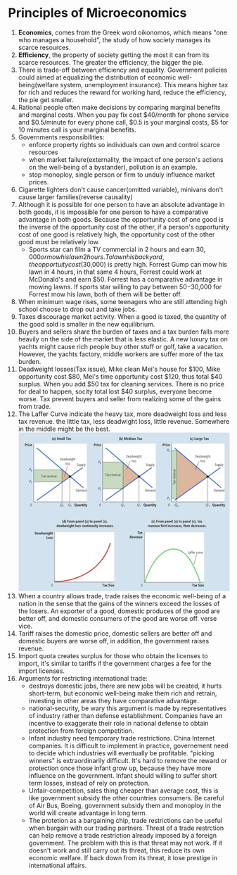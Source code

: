 # Principles of Microeconomics

1. **Economics**, comes from the Greek word oikonomos, which means "one who manages a household", the study of how society manages its scarce resources. 
2. **Efficiency**, the property of society getting the most it can from its scarce resources. The greater the efficiency, the bigger the pie.
3. There is trade-off between efficiency and equality. Government policies could aimed at equalizing the distribution of economic well-being(welfare system, unemployment insurance). This means higher tax for rich and reduces the reward for working hard, reduce the efficiency, the pie get smaller. 
4. Rational people often make decisions by comparing marginal benefits and marginal costs. When you pay fix cost $40/month for phone service and $0.5/minute for every phone call, $0.5 is your marginal costs, $5 for 10 minutes call is your marginal benefits. 
5. Governments responsibilities: 
    - enforce property rights so individuals can own and control scarce resources
    - when market failure(externality, the impact of one person's actions on the well-being of a bystander), pollution is an example. 
    - stop monoploy, single person or firm to unduly influence market prices. 
6. Cigarette lighters don't cause cancer(omitted variable), minivans don't cause larger families(reverse causality)
7. Although it is possible for one person to have an absolute advantage in both goods, it is impossible for one person to have a comparative advantage in both goods. Because the opportunity cost of one good is the inverse of the opportunity cost of the other, if a person's opportunity cost of one good is relatively high, the opportunity cost of the other good must be relatively low. 
      - Sports star can film a TV commercial in 2 hours and earn $30,000 or mow his lawn 2 hours. To lawn his backyard, the opportuity cost($30,000) is pretty high. Forrest Gump can mow his lawn in 4 hours, in that same 4 hours, Forrest could work at McDonald's and earn $50. Forrest has a comparative advantage in mowing lawns. If sports star willing to pay between $50-$30,000 for Forrest mow his lawn, both of them will be better off.  
8. When minimum wage rises, some teenagers who are still attending high school choose to drop out and take jobs. 
9. Taxes discourage market activity. When a good is taxed, the quantity of the good sold is smaller in the new equilibrium. 
10. Buyers and sellers share the burden of taxes and a tax burden falls more heavily on the side of the market that is less elastic. A new luxury tax on yachts might cause rich people buy other stuff or golf, take a vacation. However, the yachts factory, middle workers are suffer more of the tax burden. 
11. Deadweight losses(Tax issue), Mike clean Mei's house for $100, Mike opportunity cost $80, Mei's time opportunity cost $120, thus total $40 surplus. When you add $50 tax for cleaning services. There is no price for deal to happen, socity total lost $40 surplus, everyone become worse. Tax prevent buyers and seller from realizing some of the gains from trade. 
12. The Laffer Curve indicate the heavy tax, more deadweight loss and less tax revenue. the little tax, less deadwight loss, little revenue. Somewhere in the middle might be the best. 
![lafferCurve](lafferCurve.jpeg)
14. When a country allows trade, trade raises the economic well-being of a nation in the sense that the gains of the winners exceed the losses of the losers. An exporter of a good, domestic produces of the good are better off, and domestic consumers of the good are worse off. verse vice. 
15. Tariff raises the domestic price, domestic sellers are better off and domestic buyers are worse off, in addition, the government raises revenue. 
16. Import quota creates surplus for those who obtain the licenses to import, it's similar to tariffs if the government charges a fee for the import licenses. 
17. Arguments for restricting international trade:
    - destroys domestic jobs, there are new jobs will be created, it hurts short-term, but economic well-being make them rich and retrain, investing in other areas they have comparative advantage.
    - national-security, be wary this argument is made by representatives of industry rather than defense establishment. Companies have an incentive to exaggerate their role in national defense to obtain protection from foreign competition. 
    - Infant industry need temporary trade restrictions. China Internet companies. It is difficult to implement in practice, governement need to decide which industries will eventually be profitable. "picking winners" is extraordinarily difficult. It's hard to remove the reward or protection once those infant grow up, because they have more influence on the government. Infant should willing to suffer short term losses, instead of rely on protection.
    - Unfair-competition, sales thing cheaper than average cost, this is like government subsidy the other countries consumers. Be careful of Air Bus, Boeing, government subsidy them and monoploy in the world will create advantage in long term. 
    - The protetion as a bargaining chip, trade restrictions can be useful when bargain with our trading partners. Threat of a trade restrction can help remove a trade restriction already imposed by a foreign government. The problem with this is that threat may not work. If it doesn't work and still carry out its threat, this reduce its own economic welfare. If back down from its threat, it lose prestige in international affairs. 
